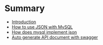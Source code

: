 # Summary

* [Introduction](README.md)
* [How to use JSON with MySQL](mysql/chapter1.md)
* [How does mysql implement json](mysql/chapter2.md)
* [Auto generate API document with swagger](java/chapter1.md)


